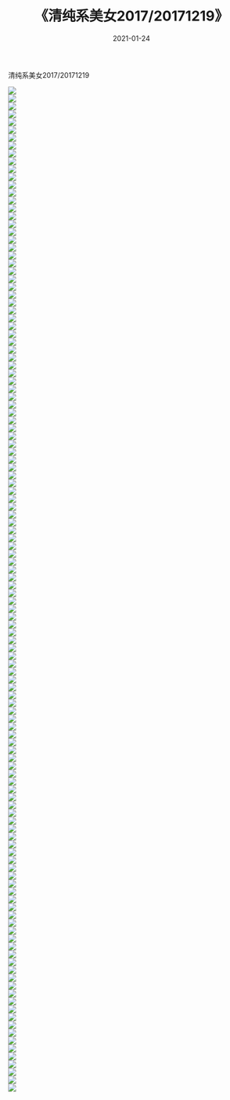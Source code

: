 ﻿---
layout: post
title:  《清纯系美女2017/20171219》
date:   2021-01-24
img: http://img.660000.xyz/Sharelink/清纯系美女/2017/20171219/000.jpg
categories: [美女, 清纯, 唯美]
---

清纯系美女2017/20171219

 ![](http://img.660000.xyz/Sharelink/清纯系美女/2017/20171219/001.jpg) <br>![](http://img.660000.xyz/Sharelink/清纯系美女/2017/20171219/002.jpg) <br>![](http://img.660000.xyz/Sharelink/清纯系美女/2017/20171219/003.jpg) <br>![](http://img.660000.xyz/Sharelink/清纯系美女/2017/20171219/004.jpg) <br>![](http://img.660000.xyz/Sharelink/清纯系美女/2017/20171219/005.jpg) <br>![](http://img.660000.xyz/Sharelink/清纯系美女/2017/20171219/006.jpg) <br>![](http://img.660000.xyz/Sharelink/清纯系美女/2017/20171219/007.jpg) <br>![](http://img.660000.xyz/Sharelink/清纯系美女/2017/20171219/008.jpg) <br>![](http://img.660000.xyz/Sharelink/清纯系美女/2017/20171219/009.jpg) <br>![](http://img.660000.xyz/Sharelink/清纯系美女/2017/20171219/010.jpg) <br>![](http://img.660000.xyz/Sharelink/清纯系美女/2017/20171219/011.jpg) <br>![](http://img.660000.xyz/Sharelink/清纯系美女/2017/20171219/012.jpg) <br>![](http://img.660000.xyz/Sharelink/清纯系美女/2017/20171219/013.jpg) <br>![](http://img.660000.xyz/Sharelink/清纯系美女/2017/20171219/014.jpg) <br>![](http://img.660000.xyz/Sharelink/清纯系美女/2017/20171219/015.jpg) <br>![](http://img.660000.xyz/Sharelink/清纯系美女/2017/20171219/016.jpg) <br>![](http://img.660000.xyz/Sharelink/清纯系美女/2017/20171219/017.jpg) <br>![](http://img.660000.xyz/Sharelink/清纯系美女/2017/20171219/018.jpg) <br>![](http://img.660000.xyz/Sharelink/清纯系美女/2017/20171219/019.jpg) <br>![](http://img.660000.xyz/Sharelink/清纯系美女/2017/20171219/020.jpg) <br>![](http://img.660000.xyz/Sharelink/清纯系美女/2017/20171219/021.jpg) <br>![](http://img.660000.xyz/Sharelink/清纯系美女/2017/20171219/022.jpg) <br>![](http://img.660000.xyz/Sharelink/清纯系美女/2017/20171219/023.jpg) <br>![](http://img.660000.xyz/Sharelink/清纯系美女/2017/20171219/024.jpg) <br>![](http://img.660000.xyz/Sharelink/清纯系美女/2017/20171219/025.jpg) <br>![](http://img.660000.xyz/Sharelink/清纯系美女/2017/20171219/026.jpg) <br>![](http://img.660000.xyz/Sharelink/清纯系美女/2017/20171219/027.jpg) <br>![](http://img.660000.xyz/Sharelink/清纯系美女/2017/20171219/028.jpg) <br>![](http://img.660000.xyz/Sharelink/清纯系美女/2017/20171219/029.jpg) <br>![](http://img.660000.xyz/Sharelink/清纯系美女/2017/20171219/030.jpg) <br>![](http://img.660000.xyz/Sharelink/清纯系美女/2017/20171219/031.jpg) <br>![](http://img.660000.xyz/Sharelink/清纯系美女/2017/20171219/032.jpg) <br>![](http://img.660000.xyz/Sharelink/清纯系美女/2017/20171219/033.jpg) <br>![](http://img.660000.xyz/Sharelink/清纯系美女/2017/20171219/034.jpg) <br>![](http://img.660000.xyz/Sharelink/清纯系美女/2017/20171219/035.jpg) <br>![](http://img.660000.xyz/Sharelink/清纯系美女/2017/20171219/036.jpg) <br>![](http://img.660000.xyz/Sharelink/清纯系美女/2017/20171219/037.jpg) <br>![](http://img.660000.xyz/Sharelink/清纯系美女/2017/20171219/038.jpg) <br>![](http://img.660000.xyz/Sharelink/清纯系美女/2017/20171219/039.jpg) <br>![](http://img.660000.xyz/Sharelink/清纯系美女/2017/20171219/040.jpg) <br>![](http://img.660000.xyz/Sharelink/清纯系美女/2017/20171219/041.jpg) <br>![](http://img.660000.xyz/Sharelink/清纯系美女/2017/20171219/042.jpg) <br>![](http://img.660000.xyz/Sharelink/清纯系美女/2017/20171219/043.jpg) <br>![](http://img.660000.xyz/Sharelink/清纯系美女/2017/20171219/044.jpg) <br>![](http://img.660000.xyz/Sharelink/清纯系美女/2017/20171219/045.jpg) <br>![](http://img.660000.xyz/Sharelink/清纯系美女/2017/20171219/046.jpg) <br>![](http://img.660000.xyz/Sharelink/清纯系美女/2017/20171219/047.jpg) <br>![](http://img.660000.xyz/Sharelink/清纯系美女/2017/20171219/048.jpg) <br>![](http://img.660000.xyz/Sharelink/清纯系美女/2017/20171219/049.jpg) <br>![](http://img.660000.xyz/Sharelink/清纯系美女/2017/20171219/050.jpg) <br>![](http://img.660000.xyz/Sharelink/清纯系美女/2017/20171219/051.jpg) <br>![](http://img.660000.xyz/Sharelink/清纯系美女/2017/20171219/052.jpg) <br>![](http://img.660000.xyz/Sharelink/清纯系美女/2017/20171219/053.jpg) <br>![](http://img.660000.xyz/Sharelink/清纯系美女/2017/20171219/054.jpg) <br>![](http://img.660000.xyz/Sharelink/清纯系美女/2017/20171219/055.jpg) <br>![](http://img.660000.xyz/Sharelink/清纯系美女/2017/20171219/056.jpg) <br>![](http://img.660000.xyz/Sharelink/清纯系美女/2017/20171219/057.jpg) <br>![](http://img.660000.xyz/Sharelink/清纯系美女/2017/20171219/058.jpg) <br>![](http://img.660000.xyz/Sharelink/清纯系美女/2017/20171219/059.jpg) <br>![](http://img.660000.xyz/Sharelink/清纯系美女/2017/20171219/060.jpg) <br>![](http://img.660000.xyz/Sharelink/清纯系美女/2017/20171219/061.jpg) <br>![](http://img.660000.xyz/Sharelink/清纯系美女/2017/20171219/062.jpg) <br>![](http://img.660000.xyz/Sharelink/清纯系美女/2017/20171219/063.jpg) <br>![](http://img.660000.xyz/Sharelink/清纯系美女/2017/20171219/064.jpg) <br>![](http://img.660000.xyz/Sharelink/清纯系美女/2017/20171219/065.jpg) <br>![](http://img.660000.xyz/Sharelink/清纯系美女/2017/20171219/066.jpg) <br>![](http://img.660000.xyz/Sharelink/清纯系美女/2017/20171219/067.jpg) <br>![](http://img.660000.xyz/Sharelink/清纯系美女/2017/20171219/068.jpg) <br>![](http://img.660000.xyz/Sharelink/清纯系美女/2017/20171219/069.jpg) <br>![](http://img.660000.xyz/Sharelink/清纯系美女/2017/20171219/070.jpg) <br>![](http://img.660000.xyz/Sharelink/清纯系美女/2017/20171219/071.jpg) <br>![](http://img.660000.xyz/Sharelink/清纯系美女/2017/20171219/072.jpg) <br>![](http://img.660000.xyz/Sharelink/清纯系美女/2017/20171219/073.jpg) <br>![](http://img.660000.xyz/Sharelink/清纯系美女/2017/20171219/074.jpg) <br>![](http://img.660000.xyz/Sharelink/清纯系美女/2017/20171219/075.jpg) <br>![](http://img.660000.xyz/Sharelink/清纯系美女/2017/20171219/076.jpg) <br>![](http://img.660000.xyz/Sharelink/清纯系美女/2017/20171219/077.jpg) <br>![](http://img.660000.xyz/Sharelink/清纯系美女/2017/20171219/078.jpg) <br>![](http://img.660000.xyz/Sharelink/清纯系美女/2017/20171219/079.jpg) <br>![](http://img.660000.xyz/Sharelink/清纯系美女/2017/20171219/080.jpg) <br>![](http://img.660000.xyz/Sharelink/清纯系美女/2017/20171219/081.jpg) <br>![](http://img.660000.xyz/Sharelink/清纯系美女/2017/20171219/082.jpg) <br>![](http://img.660000.xyz/Sharelink/清纯系美女/2017/20171219/083.jpg) <br>![](http://img.660000.xyz/Sharelink/清纯系美女/2017/20171219/084.jpg) <br>![](http://img.660000.xyz/Sharelink/清纯系美女/2017/20171219/085.jpg) <br>![](http://img.660000.xyz/Sharelink/清纯系美女/2017/20171219/086.jpg) <br>![](http://img.660000.xyz/Sharelink/清纯系美女/2017/20171219/087.jpg) <br>![](http://img.660000.xyz/Sharelink/清纯系美女/2017/20171219/088.jpg) <br>![](http://img.660000.xyz/Sharelink/清纯系美女/2017/20171219/089.jpg) <br>![](http://img.660000.xyz/Sharelink/清纯系美女/2017/20171219/090.jpg) <br>![](http://img.660000.xyz/Sharelink/清纯系美女/2017/20171219/091.jpg) <br>![](http://img.660000.xyz/Sharelink/清纯系美女/2017/20171219/092.jpg) <br>![](http://img.660000.xyz/Sharelink/清纯系美女/2017/20171219/093.jpg) <br>![](http://img.660000.xyz/Sharelink/清纯系美女/2017/20171219/094.jpg) <br>![](http://img.660000.xyz/Sharelink/清纯系美女/2017/20171219/095.jpg) <br>![](http://img.660000.xyz/Sharelink/清纯系美女/2017/20171219/096.jpg) <br>![](http://img.660000.xyz/Sharelink/清纯系美女/2017/20171219/097.jpg) <br>![](http://img.660000.xyz/Sharelink/清纯系美女/2017/20171219/098.jpg) <br>![](http://img.660000.xyz/Sharelink/清纯系美女/2017/20171219/099.jpg) <br>![](http://img.660000.xyz/Sharelink/清纯系美女/2017/20171219/100.jpg) <br>![](http://img.660000.xyz/Sharelink/清纯系美女/2017/20171219/101.jpg) <br>![](http://img.660000.xyz/Sharelink/清纯系美女/2017/20171219/102.jpg) <br>![](http://img.660000.xyz/Sharelink/清纯系美女/2017/20171219/103.jpg) <br>![](http://img.660000.xyz/Sharelink/清纯系美女/2017/20171219/104.jpg) <br>![](http://img.660000.xyz/Sharelink/清纯系美女/2017/20171219/105.jpg) <br>![](http://img.660000.xyz/Sharelink/清纯系美女/2017/20171219/106.jpg) <br>![](http://img.660000.xyz/Sharelink/清纯系美女/2017/20171219/107.jpg) <br>![](http://img.660000.xyz/Sharelink/清纯系美女/2017/20171219/108.jpg) <br>![](http://img.660000.xyz/Sharelink/清纯系美女/2017/20171219/109.jpg) <br>![](http://img.660000.xyz/Sharelink/清纯系美女/2017/20171219/110.jpg) <br>![](http://img.660000.xyz/Sharelink/清纯系美女/2017/20171219/111.jpg) <br>![](http://img.660000.xyz/Sharelink/清纯系美女/2017/20171219/112.jpg) <br>![](http://img.660000.xyz/Sharelink/清纯系美女/2017/20171219/113.jpg) <br>![](http://img.660000.xyz/Sharelink/清纯系美女/2017/20171219/114.jpg) <br>![](http://img.660000.xyz/Sharelink/清纯系美女/2017/20171219/115.jpg) <br>![](http://img.660000.xyz/Sharelink/清纯系美女/2017/20171219/116.jpg) <br>![](http://img.660000.xyz/Sharelink/清纯系美女/2017/20171219/117.jpg) <br>![](http://img.660000.xyz/Sharelink/清纯系美女/2017/20171219/118.jpg) <br>![](http://img.660000.xyz/Sharelink/清纯系美女/2017/20171219/119.jpg) <br>![](http://img.660000.xyz/Sharelink/清纯系美女/2017/20171219/120.jpg) <br>![](http://img.660000.xyz/Sharelink/清纯系美女/2017/20171219/121.jpg) <br>![](http://img.660000.xyz/Sharelink/清纯系美女/2017/20171219/122.jpg) <br>![](http://img.660000.xyz/Sharelink/清纯系美女/2017/20171219/123.jpg) <br>![](http://img.660000.xyz/Sharelink/清纯系美女/2017/20171219/124.jpg) <br>![](http://img.660000.xyz/Sharelink/清纯系美女/2017/20171219/125.jpg) <br>![](http://img.660000.xyz/Sharelink/清纯系美女/2017/20171219/126.jpg) <br>![](http://img.660000.xyz/Sharelink/清纯系美女/2017/20171219/127.jpg) <br>![](http://img.660000.xyz/Sharelink/清纯系美女/2017/20171219/128.jpg) <br>
